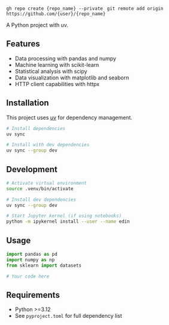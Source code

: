 `gh repo create {repo_name} --private `
`git remote add origin https://github.com/{user}/{repo_name}`

A Python project with uv.

## Features

- Data processing with pandas and numpy
- Machine learning with scikit-learn
- Statistical analysis with scipy
- Data visualization with matplotlib and seaborn
- HTTP client capabilities with httpx

## Installation

This project uses [uv](https://docs.astral.sh/uv/) for dependency management.

```bash
# Install dependencies
uv sync

# Install with dev dependencies
uv sync --group dev
```

## Development

```bash
# Activate virtual environment
source .venv/bin/activate

# Install dev dependencies
uv sync --group dev

# Start Jupyter kernel (if using notebooks)
python -m ipykernel install --user --name edin
```

## Usage

```python
import pandas as pd
import numpy as np
from sklearn import datasets

# Your code here
```

## Requirements

- Python >=3.12
- See `pyproject.toml` for full dependency list